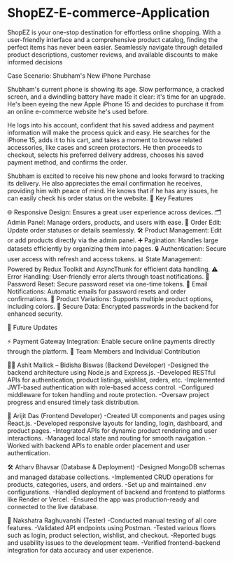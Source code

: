 # ShopEZ-E-commerce-Application
ShopEZ is your one-stop destination for effortless online shopping. With a user-friendly interface and a comprehensive product catalog, finding the perfect items has never been easier. Seamlessly navigate through detailed product descriptions, customer reviews, and available discounts to make informed decisions

Case Scenario: Shubham's New iPhone Purchase

Shubham's current phone is showing its age. Slow performance, a cracked screen, and a dwindling battery have made it clear: it's time for an upgrade. He's been eyeing the new Apple iPhone 15 and decides to purchase it from an online e-commerce website he's used before.

He logs into his account, confident that his saved address and payment information will make the process quick and easy. He searches for the iPhone 15, adds it to his cart, and takes a moment to browse related accessories, like cases and screen protectors. He then proceeds to checkout, selects his preferred delivery address, chooses his saved payment method, and confirms the order.

Shubham is excited to receive his new phone and looks forward to tracking its delivery. He also appreciates the email confirmation he receives, providing him with peace of mind. He knows that if he has any issues, he can easily check his order status on the website.
🔑 Key Features

🌐 Responsive Design: Ensures a great user experience across devices.
🗂️ Admin Panel: Manage orders, products, and users with ease.
🔄 Order Edit: Update order statuses or details seamlessly.
🛠️ Product Management: Edit or add products directly via the admin panel.
➕ Pagination: Handles large datasets efficiently by organizing them into pages.
🔒 Authentication: Secure user access with refresh and access tokens.
📊 State Management: Powered by Redux Toolkit and AsyncThunk for efficient data handling.
⚠️ Error Handling: User-friendly error alerts through toast notifications.
🔐 Password Reset: Secure password reset via one-time tokens.
📧 Email Notifications: Automatic emails for password resets and order confirmations.
🎨 Product Variations: Supports multiple product options, including colors.
🔑 Secure Data: Encrypted passwords in the backend for enhanced security.

🚀 Future Updates

⚡ Payment Gateway Integration: Enable secure online payments directly through the platform.
👥 Team Members and Individual Contribution

👨‍🏫 Ashit Mallick – Bidisha Biswas (Backend Developer)
-Designed the backend architecture using Node.js and Express.js.
-Developed RESTful APIs for authentication, product listings, wishlist, orders, etc.
-Implemented JWT-based authentication with role-based access control.
-Configured middleware for token handling and route protection.
-Oversaw project progress and ensured timely task distribution.

🎨 Arijit Das (Frontend Developer)
-Created UI components and pages using React.js.
-Developed responsive layouts for landing, login, dashboard, and product pages.
-Integrated APIs for dynamic product rendering and user interactions.
-Managed local state and routing for smooth navigation.
-Worked with backend APIs to enable order placement and user authentication.

🛠️ Atharv Bhavsar (Database & Deployment)
-Designed MongoDB schemas and managed database collections.
-Implemented CRUD operations for products, categories, users, and orders.
-Set up and maintained .env configurations.
-Handled deployment of backend and frontend to platforms like Render or Vercel.
-Ensured the app was production-ready and connected to the live database.

🧪 Nakshatra Raghuvanshi (Tester)
-Conducted manual testing of all core features.
-Validated API endpoints using Postman.
-Tested various flows such as login, product selection, wishlist, and checkout.
-Reported bugs and usability issues to the development team.
-Verified frontend-backend integration for data accuracy and user experience.
